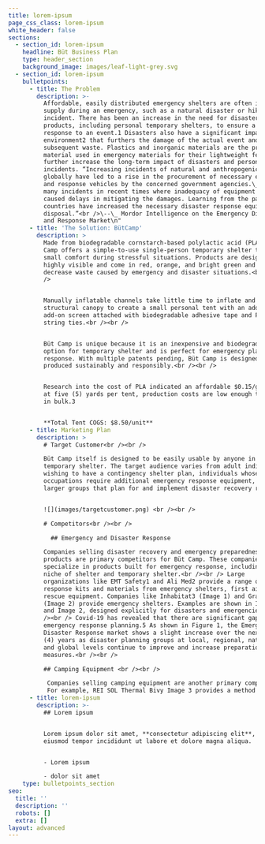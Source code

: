 ```yaml
---
title: lorem-ipsum
page_css_class: lorem-ipsum
white_header: false
sections:
  - section_id: lorem-ipsum
    headline: Büt Business Plan
    type: header_section
    background_image: images/leaf-light-grey.svg
  - section_id: lorem-ipsum
    bulletpoints:
      - title: The Problem
        description: >-
          Affordable, easily distributed emergency shelters are often in short
          supply during an emergency, such as a natural disaster or hiking
          incident. There has been an increase in the need for disaster-planning
          products, including personal temporary shelters, to ensure a timely
          response to an event.1 Disasters also have a significant impact on the
          environment2 that furthers the damage of the actual event and the
          subsequent waste. Plastics and inorganic materials are the primary
          material used in emergency materials for their lightweight feature but
          further increase the long-term impact of disasters and personal
          incidents. “Increasing incidents of natural and anthropogenic hazards
          globally have led to a rise in the procurement of necessary equipment
          and response vehicles by the concerned government agencies.\_There are
          many incidents in recent times where inadequacy of equipment has
          caused delays in mitigating the damages. Learning from the past, many
          countries have increased the necessary disaster response equipment at
          disposal.”<br />\--\_ Mordor Intelligence on the Emergency Disaster
          and Response Market\n"
      - title: 'The Solution: BütCamp'
        description: >
          Made from biodegradable cornstarch-based polylactic acid (PLA), Büt
          Camp offers a simple-to-use single-person temporary shelter to provide
          small comfort during stressful situations. Products are designed to be
          highly visible and come in red, orange, and bright green and to
          decrease waste caused by emergency and disaster situations.<br /><br
          />


          Manually inflatable channels take little time to inflate and provide a
          structural canopy to create a small personal tent with an additional
          add-on screen attached with biodegradable adhesive tape and PLA fiber
          string ties.<br /><br />


          Büt Camp is unique because it is an inexpensive and biodegradable
          option for temporary shelter and is perfect for emergency planning and
          response. With multiple patents pending, Büt Camp is designed and
          produced sustainably and responsibly.<br /><br />


          Research into the cost of PLA indicated an affordable $0.15/gram, and
          at five (5) yards per tent, production costs are low enough to produce
          in bulk.3


          **Total Tent COGS: $8.50/unit**
      - title: Marketing Plan
        description: >
          # Target Customer<br /><br />

          Büt Camp itself is designed to be easily usable by anyone in need of a
          temporary shelter. The target audience varies from adult individuals
          wishing to have a contingency shelter plan, individuals whose
          occupations require additional emergency response equipment, and
          larger groups that plan for and implement disaster recovery responses.


          ![](images/targetcustomer.png) <br /><br />

          # Competitors<br /><br />

            ## Emergency and Disaster Response

          Companies selling disaster recovery and emergency preparedness
          products are primary competitors for Büt Camp. These companies
          specialize in products built for emergency response, including the
          niche of shelter and temporary shelter.<br /><br /> Large
          organizations like EMT Safety1 and Ali Med2 provide a range of
          response kits and materials from emergency shelters, first aid, and
          rescue equipment. Companies like Inhabitat3 (Image 1) and Grainger4
          (Image 2) provide emergency shelters. Examples are shown in Image 1
          and Image 2, designed explicitly for disasters and emergencies.<br
          /><br /> Covid-19 has revealed that there are significant gaps in
          emergency response planning.5 As shown in Figure 1, the Emergency and
          Disaster Response market shows a slight increase over the next four
          (4) years as disaster planning groups at local, regional, national,
          and global levels continue to improve and increase preparation
          measures.<br /><br />

          ## Camping Equipment <br /><br />

           Companies selling camping equipment are another primary competitor for Büt Camp Inc. Büt Camp is categorized as a tent and therefore as camping equipment. Although we are not competing with companies selling traditional camping equipment, we compete with specific products and uses.<br /><br />
           For example, REI SOL Thermal Bivy Image 3 provides a method to limit exposure to the elements and is reasonably portable. Additionally, products like the Sneaker Shelter prototype Image 4 is a floorless, single-person, portable shelter that zips together and worn on shoes that come with the product.<br /><br />
      - title: lorem-ipsum
        description: >-
          ## Lorem ipsum


          Lorem ipsum dolor sit amet, **consectetur adipiscing elit**, sed do
          eiusmod tempor incididunt ut labore et dolore magna aliqua.


          - Lorem ipsum

          - dolor sit amet
    type: bulletpoints_section
seo:
  title: ''
  description: ''
  robots: []
  extra: []
layout: advanced
---
```


